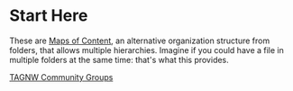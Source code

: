 # Start Here

These are [Maps of Content](Inbox/Maps%20of%20Content.md), an alternative organization structure from folders, that allows multiple hierarchies. Imagine if you could have a file in multiple folders at the same time: that's what this provides.

[TAGNW Community Groups](Evergreen%20Notes/TAGNW%20Community%20Groups.md)
